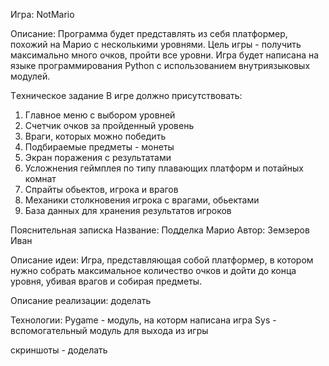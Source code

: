 Игра: NotMario

Описание: Программа будет представлять из себя платформер, похожий на Марио с несколькими уровнями. Цель игры - получить максимально много очков, пройти все уровни. Игра будет написана на языке программирования Python с использованием внутриязыковых модулей.

Tехническое задание
В игре должно присутствовать:
1. Главное меню с выбором уровней
2. Счетчик очков за пройденный уровень
3. Враги, которых можно победить
4. Подбираемые предметы - монеты
5. Экран поражения с результатами
6. Усложнения геймплея по типу плавающих платформ и потайных комнат
7. Спрайты обьектов, игрока и врагов
8. Механики столкновения игрока с врагами, обьектами
9. База данных для хранения результатов игроков

Пояснительная записка
Название: Подделка Марио
Автор: Земзеров Иван

Описание идеи:
Игра, представляющая собой платформер, в котором нужно собрать максимальное количество очков и дойти до конца уровня, убивая врагов и собирая предметы.

Описание реализации:
доделать

Технологии:
Pygame - модуль, на которм написана игра
Sys - вспомогательный модуль для выхода из игры

скриншоты - доделать
